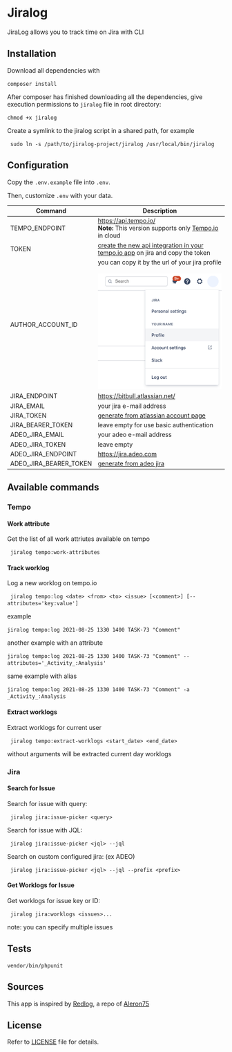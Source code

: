 # Jiralog
JiraLog allows you to track time on Jira with CLI

## Installation

Download all dependencies with

    composer install

After composer has finished downloading all the dependencies, give execution permissions to `jiralog` file in root directory:

    chmod +x jiralog

Create a symlink to the jiralog script in a shared path, for example

     sudo ln -s /path/to/jiralog-project/jiralog /usr/local/bin/jiralog

## Configuration

Copy the `.env.example` file into `.env`.

Then, customize `.env` with your data.

| Command                | Description                                                                                                                                                                            |
|------------------------|----------------------------------------------------------------------------------------------------------------------------------------------------------------------------------------|
| TEMPO_ENDPOINT         | https://api.tempo.io/<br/>  **Note:** This version supports only [Tempo.io](https://www.tempo.io/) in cloud                                                                            |
| TOKEN                  | [create the new api integration in your tempo.io app](https://help.tempo.io/cloud/en/tempo-timesheets/developing-with-tempo/using-rest-api-integrations.html) on jira and copy the token |
| AUTHOR_ACCOUNT_ID      | you can copy it by the url of your jira profile<br/> <br/>![jira profile](docs/jira_profile.png)                                                                                       |
| JIRA_ENDPOINT          | https://bitbull.atlassian.net/                                                                                                                                                         |
| JIRA_EMAIL             | your jira e-mail address                                                                                                                                                               |
| JIRA_TOKEN             | [generate from atlassian account page](https://id.atlassian.com/manage-profile/security/api-tokens)                                                                                    |
| JIRA_BEARER_TOKEN      | leave empty for use basic authentication                                                                                                                                               |
| ADEO_JIRA_EMAIL        | your adeo e-mail address                                                                                                                                                               |
| ADEO_JIRA_TOKEN        | leave empty                                                                                                                                                                            |
| ADEO_JIRA_ENDPOINT     | https://jira.adeo.com                                                                                                                                                                  |
| ADEO_JIRA_BEARER_TOKEN | [generate from adeo jira](https://jira.adeo.com/secure/ViewProfile.jspa?selectedTab=com.atlassian.pats.pats-plugin:jira-user-personal-access-tokens)                                   | 


## Available commands

### Tempo

#### Work attribute 
Get the list of all work attriutes available on tempo

     jiralog tempo:work-attributes

#### Track worklog
Log a new worklog on tempo.io

     jiralog tempo:log <date> <from> <to> <issue> [<comment>] [--attributes='key:value']

example

    jiralog tempo:log 2021-08-25 1330 1400 TASK-73 "Comment"

another example with an attribute

    jiralog tempo:log 2021-08-25 1330 1400 TASK-73 "Comment" --attributes='_Activity_:Analysis'

same example with alias

    jiralog tempo:log 2021-08-25 1330 1400 TASK-73 "Comment" -a _Activity_:Analysis

#### Extract worklogs
Extract worklogs for current user

     jiralog tempo:extract-worklogs <start_date> <end_date>

without arguments will be extracted current day worklogs



### Jira

#### Search for Issue
Search for issue with query:

     jiralog jira:issue-picker <query>

Search for issue with JQL:

     jiralog jira:issue-picker <jql> --jql

Search on custom configured jira: (ex ADEO)

     jiralog jira:issue-picker <jql> --jql --prefix <prefix>



#### Get Worklogs for Issue
Get worklogs for issue key or ID:

     jiralog jira:worklogs <issues>...

note: you can specify multiple issues

## Tests

    vendor/bin/phpunit


## Sources
This app is inspired by [Redlog](https://github.com/aleron75/redlog), a repo of [Aleron75](https://github.com/aleron75)

## License
Refer to [LICENSE](LICENSE) file for details.